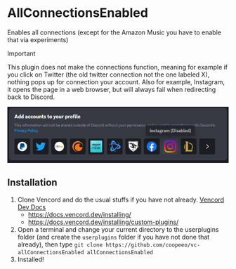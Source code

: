 # AllConnectionsEnabled
Enables all connections (except for the Amazon Music you have to enable that via experiments)
> [!IMPORTANT]
> This plugin does not make the connections function, meaning for example if you click on Twitter (the old twitter connection not the one labeled X), nothing pops up for connection your account.
> Also for example, Instagram, it opens the page in a web browser, but will always fail when redirecting back to Discord.

![Showing the Instagram connection which is disabled at the time of taking this screenshot.](screenshot.png)


## Installation

1. Clone Vencord and do the usual stuffs if you have not already. [Vencord Dev Docs](https://docs.vencord.dev)
    - https://docs.vencord.dev/installing/
    - https://docs.vencord.dev/installing/custom-plugins/
2. Open a terminal and change your current directory to the userplugins folder (and create the `userplugins` folder if you have not done that already), then type `git clone https://github.com/coopeeo/vc-allConnectionsEnabled allConnectionsEnabled`
3. Installed!
